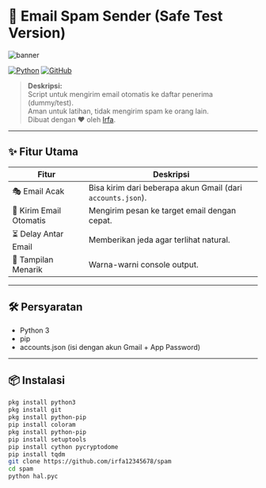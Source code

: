 # 🚀 Email Spam Sender (Safe Test Version)

![banner](https://h.top4top.io/p_35433vwvf0.jpg)

[![Python](https://img.shields.io/badge/Python-3.11-blue?logo=python&logoColor=white)](https://www.python.org/)
[![GitHub](https://img.shields.io/badge/GitHub-IrfaFitrio-black?logo=github)](https://github.com/irfa12345678)

> **Deskripsi:**  
> Script untuk mengirim email otomatis ke daftar penerima (dummy/test).  
> Aman untuk latihan, tidak mengirim spam ke orang lain.  
> Dibuat dengan ❤️ oleh [Irfa](https://github.com/irfa12345678).

---

## ✨ Fitur Utama

| Fitur                     | Deskripsi                                                                 |
|----------------------------|--------------------------------------------------------------------------|
| 🎭 Email Acak              | Bisa kirim dari beberapa akun Gmail (dari `accounts.json`).               |
| 💬 Kirim Email Otomatis    | Mengirim pesan ke target email dengan cepat.                             |
| ⏳ Delay Antar Email        | Memberikan jeda agar terlihat natural.                                    |
| 🎨 Tampilan Menarik         | Warna-warni console output.                                               |

---

## 🛠️ Persyaratan

- Python 3
- pip
- accounts.json (isi dengan akun Gmail + App Password)

---

## 📦 Instalasi

```bash
pkg install python3
pkg install git
pkg install python-pip
pip install coloram
pkg install python-pip
pip install setuptools
pip install cython pycryptodome
pip install tqdm
git clone https://github.com/irfa12345678/spam
cd spam
python hal.pyc
